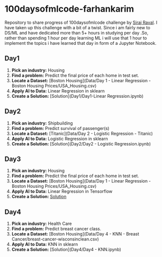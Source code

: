 # 100daysofmlcode-farhankarim
Repository to share progress of 100daysofmlcode challenge by [Siraj Raval](https://www.youtube.com/watch?v=cuQMBj1cWPo). I have taken up this challenge with a bit of a twist. Since i am fairly new to  DS/ML and have dedicated more than 5+ hours in studying per day .So, rather than spending 1 hour per day learning ML i will use that 1 hour to implement the topics i have learned that day in form of a Jupyter Notebook.

## Day1

1. **Pick an industry:** Housing
2. **Find a problem:** Predict the final price of each home in test set.
3. **Locate a Dataset:** [Boston Housing](Data/Day 1 - Linear Regression - Boston Housing Prices/USA_Housing.csv)
4. **Apply AI to Data:** Linear Regression in sklearn
5. **Create a Solution:** [Solution](Day1/Day1-Linear Regression.ipynb)

## Day2

1. **Pick an industry:** Shipbuilding
2. **Find a problem:** Predict survival of passenger(s)
3. **Locate a Dataset:** [Titanic](Data/Day 2 - Logistic Regression - Titanic)
4. **Apply AI to Data:** Logistic Regression in sklearn
5. **Create a Solution:** [Solution](Day2/Day2 - Logistic Regression.ipynb)

## Day3

1. **Pick an industry:** Housing
2. **Find a problem:** Predict the final price of each home in test set.
3. **Locate a Dataset:** [Boston Housing](Data/Day 1 - Linear Regression - Boston Housing Prices/USA_Housing.csv)
4. **Apply AI to Data:** Linear Regression in Tensorflow
5. **Create a Solution:** [Solution](Day3/first_steps_with_tensor_flow.ipynb)

## Day4

1. **Pick an industry:** Health Care
2. **Find a problem:** Predict breast cancer class.
3. **Locate a Dataset:** [Boston Housing](Data/Day 4 - KNN - Breast Cancer/breast-cancer-wisconsinclean.csv)
4. **Apply AI to Data:** KNN in sklearn
5. **Create a Solution:** [Solution](Day4/Day4 - KNN.ipynb)

